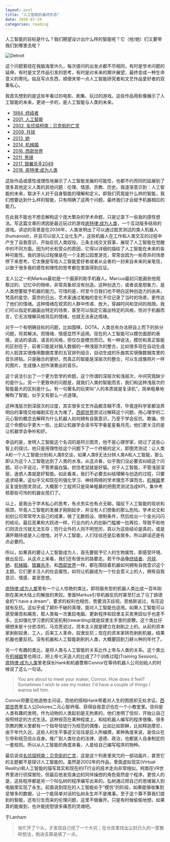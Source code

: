 ```yaml
---
layout: post
title: "人工智能的最终形态"
date: 2020-07-19
categories: reading
---
```


人工智能的目标是什么？我们期望设计出什么样的智能呢？它（他/她）们又要带我们到哪里去呢？

![Detroit](https://media.playstation.com/is/image/SCEA/detroit-become-human-demo-image-block-20apr18?$native_xxl_nt$)

这个问题萦绕在我脑海里许久，每次提问的出发点都不尽相同，有时是学术问题的延伸，有时是文艺作品引发的思考，有时是对未来的期许展望，最终变成一种生命意义的寄托。姑且写点东西，顺便夹带一点人工智能研究者和文艺作品爱好者的双重私心。

我首先想到的是这些年看过的电影、剧集、玩过的游戏。这些作品用影像展示了人工智能的未来，更进一步的，是人工智能与人类的未来。

* [1984, 终结者](https://movie.douban.com/subject/1300656/)
* [2001, 人工智能](https://movie.douban.com/subject/1302827/)
* [2002, 名侦探柯南：贝克街的亡灵](https://movie.douban.com/subject/2286642/)
* [2009, 月球](https://movie.douban.com/subject/3073124/)
* [2013, 她](https://movie.douban.com/subject/6722879/)
* [2014, 机械姬](https://movie.douban.com/subject/4160540/)
* [2016, 西部世界](https://movie.douban.com/subject/2338055/)
* [2011, 黑镜](https://movie.douban.com/subject/7054120/)
* [2017, 银翼杀手2049](https://movie.douban.com/subject/10512661/)
* [2018, 底特律:成为人类](https://www.douban.com/game/26652745/)

这些作品或感性或理性地展示了人工智能发展的可能性，也都不约而同的延展到了很多其他定义人类的其他问题：伦理、情感、宗教、历史。我逐渐意识到：人工智能的未来，取决于人对于自身智能的理解和定义。即我们究竟是什么样的智能，我们想要达到什么样的智能，只有明确了这两个问题，最终我们才会赋予机器相应的能力。

在此我不能也不想去解构这个庞大繁杂的学术命题，只是记录下一些我的感性想法。写这篇文章的诱因是最近玩过的游戏[底特律:成为人类](https://www.douban.com/game/26652745/)，一个互动版多结局的游戏。讲述的背景是在2038年，人类发明出了可以通过图灵测试的类人机器人(humanoid)，并且可以投入工业化生产。这些机器人在工作和人类交互的过程中产生了自我意识，开始反抗人类奴役。三条主线交叉叙事，展现了人工智能在觉醒中的不同方面。因为时长和受众的原因，它得以详细的描绘了人工智能在未来的各种可能性。我的游玩过程像是在一个主题公园里游览，常常会因为一些奇异的场景停下来思考。它太像是写给人工智能爱好者或者从业者的一封来自未来的亲笔信，以致于很多我的感性和理性的思考都在里面得到应证。

主人公之一的Markus最初是一个画家的助手机器人。Marcus最初只能画些他观察过的、记忆中的物体，非常具象却没有创造。这种创造力，或者说是想象力，是人类想要赋予机器的能力。可惜的是，时至今日我们也不明白这种创造力的由来，梵高的星空、莫奈的日出，艺术家通过笔触的变化不仅记录了当时的场景，更传达了他们的情绪。这种情绪在观赏的人群中传递、放大，穿越时间和空间的局限。我们可以指定机器画出特定的场景，甚至可以指定它画出特定的风格，但对于机器而言，它无法理解风格背后的情绪，也就无法表达情绪。

对于一个有明确目标的问题，比如围棋，DOTA，人类总有办法把自上而下的拆分问题，将其解决。而情绪、情感显然不适用。现在的人工智能可以模仿面部的表情，说话的语调，语言的风格，但仅仅是模仿而已。有一种说法，模仿和真正智能的区别在于，前者只能是对输入数据的一种浅层次的整合，比如很多现在自动生成的人脸其实很像用数据库里的五官排列组合，自动生成的乐曲其实很像数据库里的音乐拼贴。只是融合的更好。而真正的智能是深层次的整合，可以生成像照片一样的图片，生成像人创作演奏出的音乐。

这个说法引出了一个更为哲学的命题，这个所谓的深层次和浅层次，中间究竟缺少的是什么。另一个更致命的问题是，就我们人类的智能而言，我们和这种浅层次的智能最大的区别是什么。有一句著名的玩笑叫“人的本质就是复读机”，简单粗暴地解构了智能，似乎又有那么一点道理。

这种浅层次到深层次的过度，其实很多文艺作品都含糊不清，毕竟连科学家都没弄明白的事情交给编剧实在太为难了。[西部世界](https://movie.douban.com/subject/2338055/)尝试过解释这个问题，用心理学的二元心智的概念去解释为什么机器人如何拥有自我意识，乃至于学会反抗、欺骗。但这个命题似乎更大一些。比起让机器学会读书写字看星星看月亮，他们更关注的是让机器学会争吵和好。

幸运的是，发明人工智能这个名词的是阿兰图灵，他不是心理学家，绕过了这些心智上的探讨。他只是用理性给这个问题下了一个终极的定义，即图灵测试：让人类A和一个人工智能分别和人类B交谈，如果人类B无法分辨人类A和人工智能，那么即认为这个人工智能达到了人类的水准。从这点看，似乎我们没必要去纠结这个问题。邓小平说过，不管黑猫白猫，抓住老鼠就是好猫。对于人工智能，不管浅层深层，迷惑人类就是好智能。如此看来，我们不必要去纠结理解与创造的过程，只要追求结果。这似乎又和现在的强化学习、神经网络的学术理念不谋而合。[机械姬](https://movie.douban.com/subject/4160540/)里反复提到图灵测试，大概那个工程师只是简单粗暴的把图灵测试当成KPI，集中考核那些可怜的机器女孩们了。

以上，是我出于学术私心的思考，有点务实也有点无聊。描绘下人工智能的现状和瓶颈，毕竟人工智能的发展才刚刚起步，并没有人们想象的那么危险。学术论文和初创公司常常夸大自己的成果，做了无数假设、限制条件，然后给出一个金光闪闪的结论。最后恶果和大跃进一样，行业内的人的创新门槛被一拉再拉，导致不和他们同流合污就无法生存；而行业外的人则不明觉厉，真以为这些结论是真的，或是满怀期待或是人心惶惶。对于人工智能，人们往往还是后者居多。所以辟谣还是有点必要的。

所以，如果真的要让人工智能成为人，首先要赋予它人的生物属性，即感受环境、做出反应。从这点上来看，我们还有很长的路要走。若干作品像[终结者](https://movie.douban.com/subject/1300656/)、[月球](https://movie.douban.com/subject/3073124/)、[她](https://movie.douban.com/subject/6722879/)、[机械姬](https://movie.douban.com/subject/4160540/)、[银翼杀手](https://movie.douban.com/subject/10512661/)，和[西部世界](https://movie.douban.com/subject/2338055/)一样，都在围绕着机器如何拥有自我意识这个主题。它们更关注人的社会属性，如何让机器成为一个社会意义上的人，拥有自我意识、情感、甚至思想。

[底特律:成为人类](https://www.douban.com/game/26652745/)里有一个让人惊艳的类比，即将服务型的机器人类比成一百年刚刚在美洲大陆上的解放的黑奴。里面Markus引导机器反抗时甚至打出了马丁路德金的“I have a dream”，要求的权利也相仿，势要消灭歧视。恩格斯说过，有压迫就有反抗。这似乎成了颠扑不破的真理，面对人工智能也适用。如果人工智能可以感受痛苦和痛苦，那人类每一次重启电脑、更新程序和奴隶主买卖黑奴似乎也差不多。比如强化学习里的奖惩机制(rewarding)就是奴隶主手里的皮鞭。这个类比仔细想来是十分悲凉的，马克思说过，资本主义就是建立在剥削之上的。从前的资本家剥削奴隶、工人，后来工人革命，奴隶反抗；现在的资本家转而剥削机器，结果机器也要反抗。没有机器和人工智能剥削的人类，大概要回到刀耕火种的年代了。

另一个有趣的类比，是将人类与人工智能的关系比作上帝与人类的关系。这个类比在[机械姬](https://movie.douban.com/subject/4160540/)里也用过，把上帝七天造人的比成了7个训练过程(Training Session)。[底特律:成为人类](https://www.douban.com/game/26652745/)里老探长Hank和机器警察Connor在等待机器人公司创始人的时候说了这么一句话。

> You are about to meet your maker, Connor. How does it feel?  Sometimes I wish to see my maker. I'd have a couple of things I wanna tell him. 

Connor将要见他造物主问话，而他的搭档Hank带着对人生的困惑却无处求证。[西部世界](https://movie.douban.com/subject/2338055/)里主人公Dolores二元心智坍塌、获得自我意识也在一个小教堂里。信仰是人类有趣的发明，作为动物的人类起初是无拘束的，他们发明了信仰，开始让自己按照特定的方式生活。这种规范在某种程度上，和给机器人编写的程序很像。很多宗教的教义里都有一个指导信徒行为规范的偶像，比如比如耶稣，比如释迦摩尼，由于年代久远，这些人的生平事迹又往往是后人所编撰，某种角度来说，是信众在引导和规范信众自身。推广到人类社会的法律、道德、政治，也都是人自身制定的一套规则。所以从人工智能的角度来看，人是给自己编写程序的物种。

最后说说[名侦探柯南：贝克街的亡灵](https://movie.douban.com/subject/2286642/)，这是这个列表里突兀的一部动画片，甚至它的主题都不是探讨人工智能的。虽然是2002年的作品，里面虚拟现实(Virtual Reality)和人工智能的描写其实和现在的IT行业的技术走向非常相似。柯南在VR世界里进行侦探冒险，但最后他发现身边的同伴操控的角色竟然是个程序。更惊人的是，这些程序都是另一个叫弘树的程序编写出来的。弘树通过把自己的思维输入到电脑里实现了永生。前面说到现在的人工智能处于“模仿”的阶段，如果能够收集到足够多的数据，让一个能简单对话的弘树永生并不是难事。至于这个算不算我们提到的智能，还有衍生而来的伦理问题，这里不做展开。只是有时候偷偷地想，如果真的能做到，也许能抚慰很多痛苦的灵魂吧。

于Lanham

> 匆忙开了个头，才发现自己挖了一个大坑；在仓库里找出尘封已久的一筐散碎想法，倒进去算是填了一点。